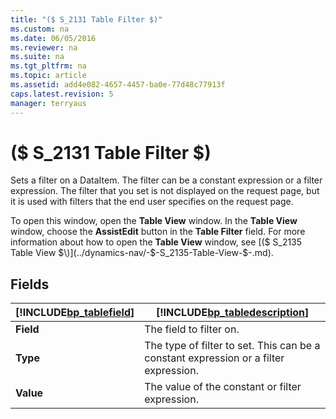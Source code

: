```yaml
---
title: "($ S_2131 Table Filter $)"
ms.custom: na
ms.date: 06/05/2016
ms.reviewer: na
ms.suite: na
ms.tgt_pltfrm: na
ms.topic: article
ms.assetid: add4e082-4657-4457-ba0e-77d48c77913f
caps.latest.revision: 5
manager: terryaus
---
```

# ($ S_2131 Table Filter $)
Sets a filter on a DataItem. The filter can be a constant expression or a filter expression. The filter that you set is not displayed on the request page, but it is used with filters that the end user specifies on the request page.  
  
 To open this window, open the **Table View** window. In the **Table View** window, choose the **AssistEdit** button in the **Table Filter** field. For more information about how to open the **Table View** window, see [\($ S\_2135 Table View $\)](../dynamics-nav/-$-S_2135-Table-View-$-.md).  
  
## Fields  
  
|[!INCLUDE[bp_tablefield](../dynamics-nav/includes/bp_tablefield_md.md)]|[!INCLUDE[bp_tabledescription](../dynamics-nav/includes/bp_tabledescription_md.md)]|  
|---------------------------------|---------------------------------------|  
|**Field**|The field to filter on.|  
|**Type**|The type of filter to set. This can be a constant expression or a filter expression.|  
|**Value**|The value of the constant or filter expression.|